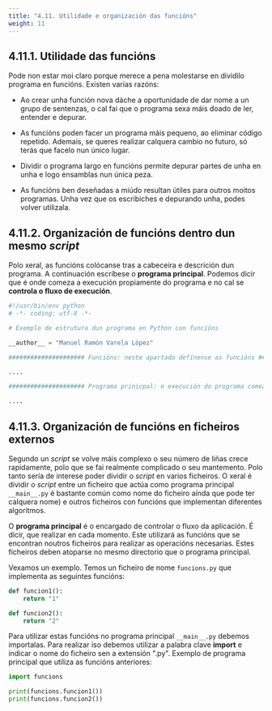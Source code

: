 ```yaml
---
title: "4.11. Utilidade e organización das funcións"
weight: 11
---
```


## 4.11.1. Utilidade das funcións

Pode non estar moi claro porque merece a pena molestarse en dividilo programa en funcións. Existen varias razóns:

- Ao crear unha función nova dáche a oportunidade de dar nome a un grupo de sentenzas, o cal fai que o programa sexa máis doado de ler, entender e depurar.

- As funcións poden facer un programa máis pequeno, ao eliminar código repetido. Ademais, se queres realizar calquera cambio no futuro, só terás que facelo nun único lugar.

- Dividir o programa largo en funcións permite depurar partes de unha en unha e logo ensamblas nun única peza.

- As funcións ben deseñadas a miúdo resultan útiles para outros moitos programas. Unha vez que os escribiches e depurando unha, podes volver utilizala.

## 4.11.2. Organización de funcións dentro dun mesmo *script*

Polo xeral, as funcións colócanse tras a cabeceira e descrición dun programa. A continuación escríbese o **programa principal**. Podemos dicir que é onde comeza a execución propiamente do programa e no cal se **controla o fluxo de execución**.

```python
#!/usr/bin/env python
# -*- coding: utf-8 -*-

# Exemplo de estrutura dun programa en Python con funcións

__author__ = "Manuel Ramón Varela López"

##################### Funcións: neste apartado defínense as funcións ###################

....

##################### Programa prinicpal: e execución do programa comeza neste punto ###

....
```

## 4.11.3. Organización de funcións en ficheiros externos

Segundo un *script* se volve máis complexo o seu número de liñas crece rapidamente, polo que se fai realmente complicado o seu mantemento. Polo tanto sería de interese poder dividir o *script* en varios ficheiros. O xeral é dividir o *script* entre un ficheiro que actúa como programa principal `__main__.py` é bastante común como nome do ficheiro aínda que pode ter calquera nome) e outros ficheiros con funcións que implementan diferentes algoritmos.

O **programa principal** é o encargado de controlar o fluxo da aplicación. É dicir, que realizar en cada momento. Este utilizará as funcións que se encontran noutros ficheiros para realizar as operacións necesarias. Estes ficheiros deben atoparse no mesmo directorio que o programa principal.

Vexamos un exemplo. Temos un ficheiro de nome `funcions.py` que implementa as seguintes funcións:

```python
def funcion1():
    return "1"

def funcion2():
    return "2"
```

Para utilizar estas funcións no programa principal `__main__.py` debemos importalas. Para realizar iso debemos utilizar a palabra clave **import** e indicar o nome do ficheiro sen a extensión ".py". Exemplo de programa principal que utiliza as funcións anteriores:

```python
import funcions

print(funcions.funcion1())
print(funcions.funcion2())
```


